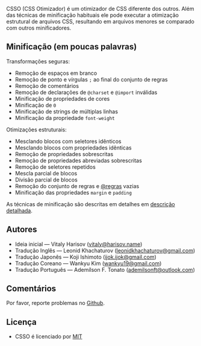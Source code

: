 CSSO (CSS Otimizador) é um otimizador de CSS diferente dos outros. Além das técnicas de minificação habituais ele pode executar a otimização estrutural de arquivos CSS, resultando em arquivos menores se comparado com outros minificadores.

## Minificação (em poucas palavras)

Transformações seguras:

* Remoção de espaços em branco
* Remoção de ponto e vírgulas `;` ao final do conjunto de regras
* Remoção de comentários
* Remoção de declarações de `@charset` e `@import` inválidas
* Minificação de propriedades de cores
* Minificação de `0`
* Minificação de strings de múltiplas linhas
* Minificação da propriedade `font-weight`

Otimizações estruturais:

* Mesclando blocos com seletores idênticos
* Mesclando blocos com propriedades idênticas
* Remoção de propriedades sobrescritas
* Remoção de propriedades abreviadas sobrescritas
* Remoção de seletores repetidos
* Mescla parcial de blocos
* Divisão parcial de blocos
* Remoção do conjunto de regras e [@regras](https://developer.mozilla.org/pt-BR/docs/Web/CSS/At-rule) vazias
* Minificação das propriedades `margin` e `padding`

As técnicas de minificação são descritas em detalhes em [descrição detalhada](../description/description.pt-br.md).

## Autores

* Ideia inicial&nbsp;— Vitaly Harisov (<vitaly@harisov.name>)
* Tradução Inglês&nbsp;— Leonid Khachaturov (<leonidkhachaturov@gmail.com>)
* Tradução Japonês&nbsp;— Koji Ishimoto (<ijok.ijok@gmail.com>)
* Tradução Coreano&nbsp;— Wankyu Kim (<wankyu19@gmail.com>)
* Tradução Português&nbsp;— Ademílson F. Tonato (<ademilsonft@outlook.com>)

## Comentários

Por favor, reporte problemas no [Github](https://github.com/css/csso/issues).

## Licença

* CSSO é licenciado por [MIT](https://github.com/css/csso/blob/master/MIT-LICENSE.txt)

